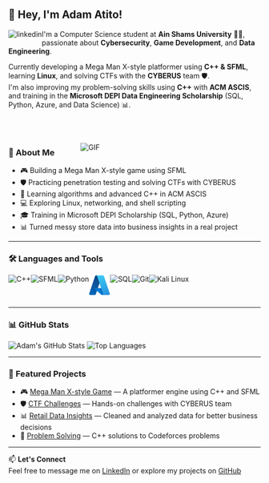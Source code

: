 ## 👋 Hey, I'm Adam Atito!

<a href='https://www.linkedin.com/in/adam-atito/'><img align='left' alt="linkedin" src="https://raw.githubusercontent.com/rahul-jha98/rahul-jha98/561d474902b59c7429ec22bb73e225696c27b202/assets/linkedin.svg" height='18px'/></a>

I'm a Computer Science student at **Ain Shams University** 👨‍🎓, passionate about **Cybersecurity**, **Game Development**, and **Data Engineering**.

Currently developing a Mega Man X-style platformer using **C++ & SFML**, learning **Linux**, and solving CTFs with the **CYBERUS** team 🛡️.  
I'm also improving my problem-solving skills using **C++** with **ACM ASCIS**, and training in the **Microsoft DEPI Data Engineering Scholarship** (SQL, Python, Azure, and Data Science) 📊.

<br/><br/>

<img align="right" alt="GIF" src="https://raw.githubusercontent.com/rahul-jha98/rahul-jha98/main/techstack.gif" width="360px"/>

### 🧠 About Me

- 🎮 Building a Mega Man X-style game using SFML
- 🛡️ Practicing penetration testing and solving CTFs with CYBERUS
- 📘 Learning algorithms and advanced C++ in ACM ASCIS
- 💻 Exploring Linux, networking, and shell scripting
- 🎓 Training in Microsoft DEPI Scholarship (SQL, Python, Azure)
- 📊 Turned messy store data into business insights in a real project

---

### 🛠️ Languages and Tools

<a href="https://www.cplusplus.com/" target="_blank"><img align="left" alt="C++" height="42px" src="https://raw.githubusercontent.com/isocpp/logos/master/cpp_logo.png"></a>
<a href="https://www.sfml-dev.org/" target="_blank"><img align="left" alt="SFML" height="42px" src="https://upload.wikimedia.org/wikipedia/commons/0/0c/SFML_Logo.svg"></a>
<a href="https://www.python.org" target="_blank"><img align="left" alt="Python" height="42px" src="https://raw.githubusercontent.com/rahul-jha98/github_readme_icons/main/language_and_tools/square/python/python.svg"></a>
<a href="https://www.microsoft.com/en-us/learning/azure.aspx" target="_blank"><img align="left" alt="Azure" height="42px" src="https://raw.githubusercontent.com/devicons/devicon/master/icons/azure/azure-original.svg"></a>
<a href="https://learn.microsoft.com/en-us/sql/" target="_blank"><img align="left" alt="SQL" height="42px" src="https://img.icons8.com/color/48/sql.png"></a>
<a href="https://git-scm.com/" target="_blank"><img align="left" alt="Git" height="42px" src="https://raw.githubusercontent.com/rahul-jha98/github_readme_icons/main/language_and_tools/square/git-scm/git-scm.svg"></a>
<a href="https://www.kali.org/" target="_blank"><img align="left" alt="Kali Linux" height="42px" src="https://upload.wikimedia.org/wikipedia/commons/2/2d/Kali-dragon-icon.svg"></a>

<br/><br/><br/>

---

### 📊 GitHub Stats

![Adam's GitHub Stats](https://github-readme-stats.vercel.app/api?username=AdamAtito&show_icons=true&theme=transparent)
![Top Languages](https://github-readme-stats.vercel.app/api/top-langs/?username=AdamAtito&layout=compact&theme=transparent)


---

### 🚀 Featured Projects

- 🎮 [Mega Man X-style Game](#) — A platformer engine using C++ and SFML
- 🛡️ [CTF Challenges](#) — Hands-on challenges with CYBERUS team
- 📊 [Retail Data Insights](#) — Cleaned and analyzed data for better business decisions
- 🧠 [Problem Solving](#) — C++ solutions to Codeforces problems

---

📫 **Let's Connect**  
Feel free to message me on [LinkedIn](https://www.linkedin.com/in/YOUR-LINKEDIN/) or explore my projects on [GitHub](https://github.com/YOUR-USERNAME)

